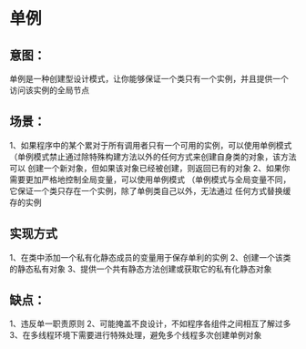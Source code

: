 # 单例
## 意图：
单例是一种创建型设计模式，让你能够保证一个类只有一个实例，并且提供一个
访问该实例的全局节点
## 场景：
1、如果程序中的某个累对于所有调用者只有一个可用的实例，可以使用单例模式
（单例模式禁止通过除特殊构建方法以外的任何方式来创建自身类的对象，该方法可以
创建一个新对象，但如果该对象已经被创建，则返回已有的对象
2、如果你需要更加严格地控制全局变量，可以使用单例模式
（单例模式与全局变量不同，它保证一个类只存在一个实例，除了单例类自己以外，无法通过
任何方式替换缓存的实例

## 实现方式
1、在类中添加一个私有化静态成员的变量用于保存单利的实例
2、创建一个该类的静态私有对象
3、提供一个共有静态方法创建或获取它的私有化静态对象

## 缺点：
1、违反单一职责原则
2、可能掩盖不良设计，不如程序各组件之间相互了解过多
3、在多线程环境下需要进行特殊处理，避免多个线程多次创建单例对象
